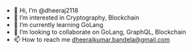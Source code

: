 - 👋 Hi, I’m @dheeraj2118
- 👀 I’m interested in Cryptography, Blockchain
- 🌱 I’m currently learning GoLang
- 💞️ I’m looking to collaborate on GoLang, GraphQL, Blockchain
- 📫 How to reach me dheerajkumar.bandela@gmail.com

<!---
dheeraj2118/dheeraj2118 is a ✨ special ✨ repository because its `README.md` (this file) appears on your GitHub profile.
You can click the Preview link to take a look at your changes.
--->
